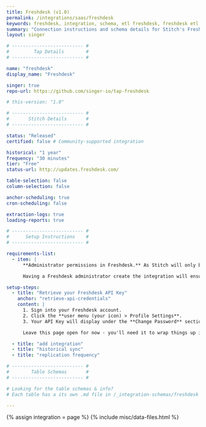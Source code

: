 ```yaml
---
title: Freshdesk (v1.0)
permalink: /integrations/saas/freshdesk
keywords: freshdesk, integration, schema, etl freshdesk, freshdesk etl, freshdesk schema
summary: "Connection instructions and schema details for Stitch's Freshdesk integration."
layout: singer

# -------------------------- #
#         Tap Details        #
# -------------------------- #

name: "freshdesk"
display_name: "Freshdesk"

singer: true
repo-url: https://github.com/singer-io/tap-freshdesk

# this-version: "1.0"

# -------------------------- #
#       Stitch Details       #
# -------------------------- #

status: "Released"
certified: false # Community-supported integration

historical: "1 year"
frequency: "30 minutes"
tier: "Free"
status-url: http://updates.freshdesk.com/

table-selection: false
column-selection: false

anchor-scheduling: true
cron-scheduling: false

extraction-logs: true
loading-reports: true

# -------------------------- #
#      Setup Instructions    #
# -------------------------- #

requirements-list:
  - item: |
      **Administrator permissions in Freshdesk.** As Stitch will only be able to replicate data that the authorizing user access to, we recommend that someone with these permissions complete the setup. For example: if the authorizing user only has access to a handful of tickets, Stitch will only be able to access and replicate the data for those tickets.

      Having a Freshdesk administrator create the integration will ensure that Stitch is able to replicate all the data in your Freshdesk account.

setup-steps:
  - title: "Retrieve your Freshdesk API Key"
    anchor: "retrieve-api-credentials"
    content: |
      1. Sign into your Freshdesk account.
      2. Click the **user menu (your icon) > Profile Settings**.
      3. Your API Key will display under the **Change Password** section of your profile page.

      Leave this page open for now - you'll need it to wrap things up in Stitch.

  - title: "add integration"
  - title: "historical sync"
  - title: "replication frequency"

# -------------------------- #
#        Table Schemas       #
# -------------------------- #

# Looking for the table schemas & info?
# Each table has a its own .md file in /_integration-schemas/freshdesk

---
```

{% assign integration = page %}
{% include misc/data-files.html %}
